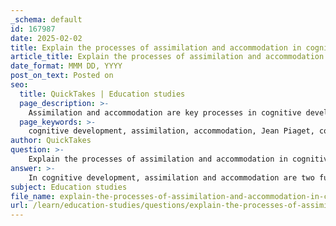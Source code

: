 ```yaml
---
_schema: default
id: 167987
date: 2025-02-02
title: Explain the processes of assimilation and accommodation in cognitive development.
article_title: Explain the processes of assimilation and accommodation in cognitive development.
date_format: MMM DD, YYYY
post_on_text: Posted on
seo:
  title: QuickTakes | Education studies
  page_description: >-
    Assimilation and accommodation are key processes in cognitive development as described by Jean Piaget, facilitating how individuals adapt their understanding of the world in response to new information.
  page_keywords: >-
    cognitive development, assimilation, accommodation, Jean Piaget, cognitive schemas, learning processes, adaptation, knowledge expansion, disequilibrium, cognitive equilibrium
author: QuickTakes
question: >-
    Explain the processes of assimilation and accommodation in cognitive development.
answer: >-
    In cognitive development, assimilation and accommodation are two fundamental processes described by Jean Piaget, which facilitate how individuals adapt to new information and experiences.\n\n### Assimilation\nAssimilation occurs when a child encounters new information and integrates it into their existing cognitive schemas without altering those schemas. For example, if a child sees a zebra for the first time and identifies it as a horse, they are assimilating this new experience into their pre-existing schema of 'horse.' This process allows the child to make sense of new information by fitting it into what they already know.\n\n### Accommodation\nIn contrast, accommodation involves modifying existing schemas or creating new ones in response to new information that does not fit into existing schemas. Continuing with the previous example, when the child learns that a zebra is not a horse, they will accommodate by adjusting their understanding and creating a new schema specifically for 'zebra.' This process is crucial for cognitive development as it allows for the expansion and refinement of knowledge.\n\n### Interaction of Assimilation and Accommodation\nThese two processes work together to promote cognitive development. When a child experiences disequilibrium—when new experiences challenge their existing schemas—they are motivated to adapt through either assimilation or accommodation. This dynamic interplay helps maintain cognitive equilibrium, where the child can effectively understand and interact with their environment.\n\nIn summary, assimilation and accommodation are essential mechanisms in Piaget's theory of cognitive development, enabling individuals to adapt their understanding of the world as they encounter new experiences.
subject: Education studies
file_name: explain-the-processes-of-assimilation-and-accommodation-in-cognitive-development.md
url: /learn/education-studies/questions/explain-the-processes-of-assimilation-and-accommodation-in-cognitive-development
---
```


&nbsp;